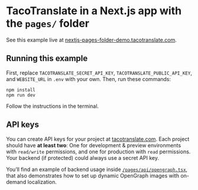 # TacoTranslate in a Next.js app with the `pages/` folder

See this example live at [nextjs-pages-folder-demo.tacotranslate.com](https://nextjs-pages-folder-demo.tacotranslate.com).

## Running this example

First, replace `TACOTRANSLATE_SECRET_API_KEY`, `TACOTRANSLATE_PUBLIC_API_KEY`, and `WEBSITE_URL` in `.env` with your own. Then, run these commands:

```
npm install
npm run dev
```

Follow the instructions in the terminal.

## API keys

You can create API keys for your project at [tacotranslate.com](https://tacotranslate.com/). Each project should have **at least two**: One for development & preview environments with `read/write` permissions, and one for production with `read` permissions. Your backend (if protected) could always use a secret API key.

You’ll find an example of backend usage inside [`/pages/api/opengraph.tsx`](/pages/api/opengraph.tsx), that also demonstrates how to set up dynamic OpenGraph images with on-demand localization.
